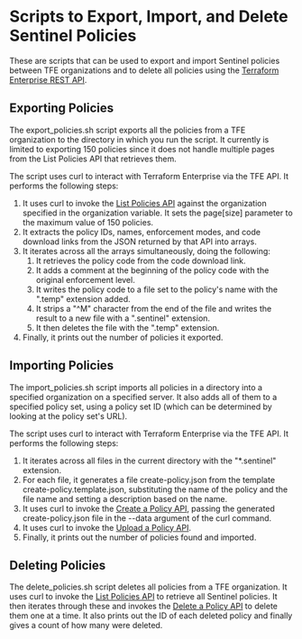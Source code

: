# Scripts to Export, Import, and Delete Sentinel Policies
These are scripts that can be used to export and import Sentinel policies between TFE organizations and to delete all policies using the [Terraform Enterprise REST API](https://www.terraform.io/docs/enterprise/api/index.html).

## Exporting Policies
The export_policies.sh script exports all the policies from a TFE organization to the directory in which you run the script. It currently is limited to exporting 150 policies since it does not handle multiple pages from the List Policies API that retrieves them.

The script uses curl to interact with Terraform Enterprise via the TFE API.  It performs the following steps:

1. It uses curl to invoke the [List Policies API](https://www.terraform.io/docs/enterprise/api/policies.html#list-policies) against the organization specified in the organization variable. It sets the page[size] parameter to the maximum value of 150 policies.
1. It extracts the policy IDs, names, enforcement modes, and code download links from the JSON returned by that API into arrays.
1. It iterates across all the arrays simultaneously, doing the following:
    1. It retrieves the policy code from the code download link.
    1. It adds a comment at the beginning of the policy code with the original enforcement level.
    1. It writes the policy code to a file set to the policy's name with the ".temp" extension added.
    1. It strips a "^M" character from the end of the file and writes the result to a new file with a ".sentinel" extension.
    1. It then deletes the file with the ".temp" extension.
1. Finally, it prints out the number of policies it exported.

## Importing Policies
The import_policies.sh script imports all policies in a directory into a specified organization on a specified server. It also adds all of them to a specified policy set, using a policy set ID (which can be determined by looking at the policy set's URL).

The script uses curl to interact with Terraform Enterprise via the TFE API. It performs the following steps:

1. It iterates across all files in the current directory with the "*.sentinel" extension.
1. For each file, it generates a file create-policy.json from the template create-policy.template.json, substituting the name of the policy and the file name and setting a description based on the name.
1. It uses curl to invoke the [Create a Policy API](https://www.terraform.io/docs/enterprise/api/policies.html#create-a-policy), passing the generated create-policy.json file in the --data argument of the curl command.
1. It uses curl to invoke the [Upload a Policy API](https://www.terraform.io/docs/enterprise/api/policies.html#upload-a-policy).
1. Finally, it prints out the number of policies found and imported.

## Deleting Policies
The delete_policies.sh script deletes all policies from a TFE organization. It uses curl to invoke the [List Policies API](https://www.terraform.io/docs/enterprise/api/policies.html#list-policies) to retrieve all Sentinel policies. It then iterates through these and invokes the [Delete a Policy API](https://www.terraform.io/docs/enterprise/api/policies.html#delete-a-policy) to delete them one at a time.  It also prints out the ID of each deleted policy and finally gives a count of how many were deleted.
